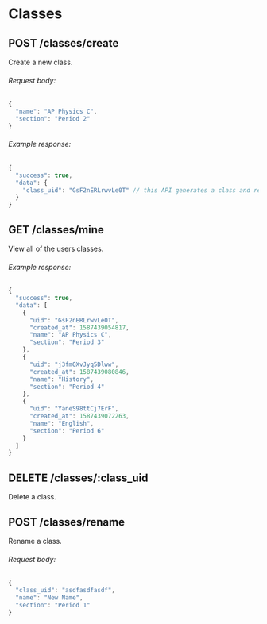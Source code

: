 # Classes

## POST /classes/create

Create a new class.

###### Request body:

```javascript
{
  "name": "AP Physics C",
  "section": "Period 2"
}
```

###### Example response:

```javascript
{
  "success": true,
  "data": {
    "class_uid": "GsF2nERLrwvLe0T" // this API generates a class and returns UID
  }
}
```

## GET /classes/mine

View all of the users classes.

###### Example response:

```javascript
{
  "success": true,
  "data": [
    {
      "uid": "GsF2nERLrwvLe0T",
      "created_at": 1587439054817,
      "name": "AP Physics C",
      "section": "Period 3"
    },
    {
      "uid": "j3fmOXvJyq5Dlww",
      "created_at": 1587439080846,
      "name": "History",
      "section": "Period 4"
    },
    {
      "uid": "YaneS98ttCj7ErF",
      "created_at": 1587439072263,
      "name": "English",
      "section": "Period 6"
    }
  ]
}
```

## DELETE /classes/:class_uid

Delete a class.

## POST /classes/rename

Rename a class.

###### Request body:
```javascript
{
  "class_uid": "asdfasdfasdf",
  "name": "New Name",
  "section": "Period 1"
}
```
